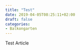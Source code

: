 ```yaml
---
title: "Test"
date: 2019-04-05T08:25:11+02:00
draft: false
categories:
- Balkongarten
---
```

Test Article

